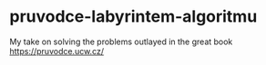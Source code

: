 # pruvodce-labyrintem-algoritmu

My take on solving the problems outlayed in the great book https://pruvodce.ucw.cz/
